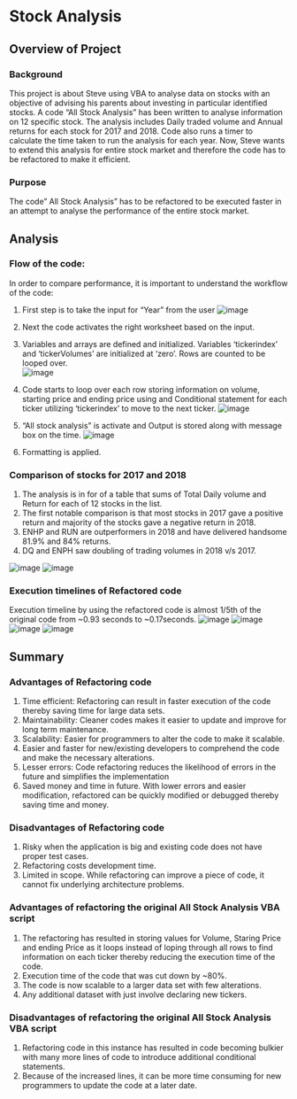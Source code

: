# Stock Analysis
## Overview of Project
### Background 
This project is about Steve using VBA to analyse data on stocks with an objective of advising his parents about investing in particular identified stocks. A code “All Stock Analysis” has been written to analyse information on 12 specific stock. The analysis includes Daily traded volume and Annual returns for each stock for 2017 and 2018. Code also runs a timer to calculate the time taken to run the analysis for each year. Now, Steve wants to extend this analysis for entire stock market and therefore the code has to be refactored to make it efficient.
### Purpose
The code” All Stock Analysis” has to be refactored to be executed faster in an attempt to analyse the performance of the entire stock market.


## Analysis 

### Flow of the code:
In order to compare performance, it is important to understand the workflow of the code:
1.	First step is to take the input for “Year” from the user
 ![image](https://user-images.githubusercontent.com/98617082/157594937-2af4b0de-742e-406c-9496-1b066d1f51f8.png)

2.	Next the code activates the right worksheet based on the input.
3.	Variables and arrays are defined and initialized. Variables ‘tickerindex’ and ‘tickerVolumes’ are initialized at ‘zero’.
Rows are counted to be looped over.  
![image](https://user-images.githubusercontent.com/98617082/157594984-c6ea3c01-c3b5-4439-9510-3036ffddfa0a.png)


4.	Code starts to loop over each row storing information on volume, starting price and ending price using and Conditional statement for each ticker utilizing ‘tickerindex’ to move to the next ticker.
 ![image](https://user-images.githubusercontent.com/98617082/157595003-554dfd63-4003-40cb-bbcc-e419fde9f9f8.png)

 
5.	“All stock analysis” is activate and Output is stored along with message box on the time.
![image](https://user-images.githubusercontent.com/98617082/157595018-0879a8bb-6412-4930-9401-477cc8da726b.png)
 
6.	Formatting is applied.

### Comparison of stocks for 2017 and 2018 

1.	The analysis is in for of a table that sums of Total Daily volume and Return for each of 12 stocks in the list. 
2.	The first notable comparison is that most stocks in 2017 gave a positive return and majority of the stocks gave a negative return in 2018.
3.	ENHP and RUN are outperformers in 2018 and have delivered handsome 81.9% and 84% returns.
4.	DQ and ENPH saw doubling of trading volumes in 2018 v/s 2017.

![image](https://user-images.githubusercontent.com/98617082/157595083-328628de-9060-4ff4-a09c-7250df186832.png)
![image](https://user-images.githubusercontent.com/98617082/157595095-cd8ad39a-8b5f-47e3-8481-28cc348298c0.png)


### Execution timelines of Refactored code
Execution timeline by using the refactored code is almost 1/5th of the original code from ~0.93 seconds to ~0.17seconds.
![image](https://user-images.githubusercontent.com/98617082/157595476-3e261121-408a-4160-8f40-2e18722c83f8.png)
![image](https://user-images.githubusercontent.com/98617082/157595485-00372c36-1df6-4e13-9487-f5f91316e10a.png)
![image](https://user-images.githubusercontent.com/98617082/157595500-01de1cee-5c11-4372-bf13-b5ea13a7e8ae.png)
![image](https://user-images.githubusercontent.com/98617082/157595507-2b723d82-bf21-41b2-9662-2cadfd234d1f.png)

## Summary
### Advantages of Refactoring code
1.	Time efficient: Refactoring can result in faster execution of the code thereby saving time for large data sets.
2.	Maintainability: Cleaner codes makes it easier to update and improve for long term maintenance.
3.	Scalability: Easier for programmers to alter the code to make it scalable.
4.	Easier and faster for new/existing developers to comprehend the code and make the necessary alterations.
5.	Lesser errors: Code refactoring reduces the likelihood of errors in the future and simplifies the implementation
6.	Saved money and time in future. With lower errors and easier modification, refactored can be quickly modified or debugged thereby saving time and money.

### Disadvantages of Refactoring code
1.	Risky when the application is big and existing code does not have proper test cases.
2.	Refactoring costs development time.
3.	Limited in scope. While refactoring can improve a piece of code, it cannot fix underlying architecture problems.

### Advantages of refactoring the original All Stock Analysis VBA script
1.	The refactoring has resulted in storing values for Volume, Staring Price and ending Price as it loops instead of loping through all rows to find information on each ticker thereby reducing the execution time of the code.
2.	Execution time of the code that was cut down by ~80%.
3.	The code is now scalable to a larger data set with few alterations. 
4.	Any additional dataset with just involve declaring new tickers. 

### Disadvantages of refactoring the original All Stock Analysis VBA script
1.	Refactoring code in this instance has resulted in code becoming bulkier with many more lines of code to introduce additional conditional statements. 
2.	Because of the increased lines, it can be more time consuming for new programmers to update the code at a later date.
